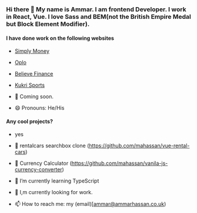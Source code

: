 ### Hi there 👋 My name is Ammar. I am frontend Developer. I work in React, Vue. I love Sass and BEM(not the British Empire Medal but Block Element Modifier).

#### I have done work on the following websites
- [Simply Money](https://simplymoney.com)
- [Oplo](www.myoplo.com)
- [Believe Finance](https://www.believefinance.co.uk/)
- [Kukri Sports](www.kukrisports.co.uk)

- 🔭 Coming soon.
- 😄 Pronouns: He/His

#### Any cool projects?
- yes
- 🚗 rentalcars searchbox clone (https://github.com/mahassan/vue-rental-cars)
- 🧮 Currency Calculator (https://github.com/mahassan/vanila-js-currency-converter)

- 🌱 I’m currently learning TypeScript
- 👀 I,m currently looking for work.
- 📫 How to reach me: my (email)[ammar@ammarhassan.co.uk)

<!--
**mahassan/mahassan** is a ✨ _special_ ✨ repository because its `README.md` (this file) appears on your GitHub profile.

Here are some ideas to get you started:


- 👯 I’m looking to collaborate on ...
- 🤔 I’m looking for help with ...
- 💬 Ask me about ...


- ⚡ Fun fact: ...
-->
